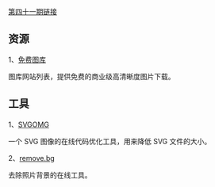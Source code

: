 [第四十一期链接](https://github.com/ruanyf/weekly/blob/master/docs/issue-41.md)

## 资源

1、[免费图库](https://www.yuque.com/ruanyf/share/free-photos)

图库网站列表，提供免费的商业级高清晰度图片下载。

## 工具

1、[SVGOMG](https://jakearchibald.github.io/svgomg/)

一个 SVG 图像的在线代码优化工具，用来降低 SVG 文件的大小。

2、[remove.bg](https://www.remove.bg/)

去除照片背景的在线工具。
